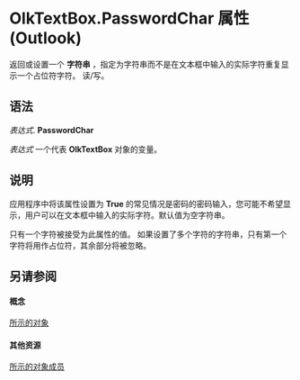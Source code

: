 
# OlkTextBox.PasswordChar 属性 (Outlook)

返回或设置一个 **字符串** ，指定为字符串而不是在文本框中输入的实际字符重复显示一个占位符字符。 读/写。


## 语法

 _表达式_. **PasswordChar**

 _表达式_ 一个代表 **OlkTextBox** 对象的变量。


## 说明

应用程序中将该属性设置为 **True** 的常见情况是密码的密码输入，您可能不希望显示，用户可以在文本框中输入的实际字符。默认值为空字符串。

只有一个字符被接受为此属性的值。 如果设置了多个字符的字符串，只有第一个字符将用作占位符，其余部分将被忽略。


## 另请参阅


#### 概念


[所示的对象](8c9438bf-e20a-2f70-90ac-097cf09594ca.md)
#### 其他资源


[所示的对象成员](f4a5f9ea-15f7-164e-d7ca-77a0842105c8.md)